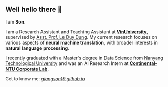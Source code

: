 ## Well hello there 👋

I am **Son**.

I am a Research Assistant and Teaching Assistant at <a href="https://vinuni.edu.vn/" style="font-weight:bold">VinUniversity</a>, supervised by [Asst. Prof. Le Duy Dung](https://andrew-dungle.github.io/). My current research focuses on various aspects of **neural machine translation**, with broader interests in **natural language processing**.

I recently graduated with a Master's degree in Data Science from [Nanyang Technological University](https://www.ntu.edu.sg/) and was an AI Research Intern at <a href="https://www.ntu.edu.sg/ancl" style="font-weight:bold">Continental-NTU Corporate Lab</a>.

Get to know me: *[giangson19.github.io](https://giangson19.github.io)*

